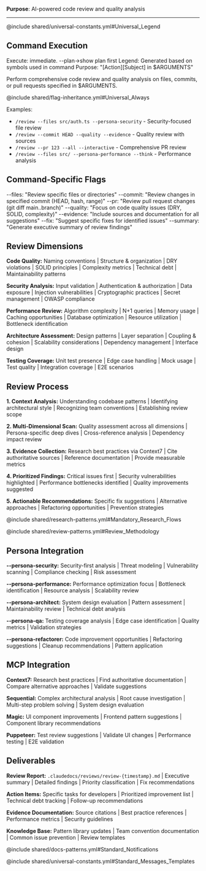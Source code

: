 **Purpose**: AI-powered code review and quality analysis

---

@include shared/universal-constants.yml#Universal_Legend

## Command Execution
Execute: immediate. --plan→show plan first
Legend: Generated based on symbols used in command
Purpose: "[Action][Subject] in $ARGUMENTS"

Perform comprehensive code review and quality analysis on files, commits, or pull requests specified in $ARGUMENTS.

@include shared/flag-inheritance.yml#Universal_Always

Examples:
- `/review --files src/auth.ts --persona-security` - Security-focused file review
- `/review --commit HEAD --quality --evidence` - Quality review with sources
- `/review --pr 123 --all --interactive` - Comprehensive PR review
- `/review --files src/ --persona-performance --think` - Performance analysis

## Command-Specific Flags
--files: "Review specific files or directories"
--commit: "Review changes in specified commit (HEAD, hash, range)"
--pr: "Review pull request changes (git diff main..branch)"
--quality: "Focus on code quality issues (DRY, SOLID, complexity)"
--evidence: "Include sources and documentation for all suggestions"
--fix: "Suggest specific fixes for identified issues"
--summary: "Generate executive summary of review findings"

## Review Dimensions

**Code Quality:** Naming conventions | Structure & organization | DRY violations | SOLID principles | Complexity metrics | Technical debt | Maintainability patterns

**Security Analysis:** Input validation | Authentication & authorization | Data exposure | Injection vulnerabilities | Cryptographic practices | Secret management | OWASP compliance

**Performance Review:** Algorithm complexity | N+1 queries | Memory usage | Caching opportunities | Database optimization | Resource utilization | Bottleneck identification

**Architecture Assessment:** Design patterns | Layer separation | Coupling & cohesion | Scalability considerations | Dependency management | Interface design

**Testing Coverage:** Unit test presence | Edge case handling | Mock usage | Test quality | Integration coverage | E2E scenarios

## Review Process

**1. Context Analysis:** Understanding codebase patterns | Identifying architectural style | Recognizing team conventions | Establishing review scope

**2. Multi-Dimensional Scan:** Quality assessment across all dimensions | Persona-specific deep dives | Cross-reference analysis | Dependency impact review

**3. Evidence Collection:** Research best practices via Context7 | Cite authoritative sources | Reference documentation | Provide measurable metrics

**4. Prioritized Findings:** Critical issues first | Security vulnerabilities highlighted | Performance bottlenecks identified | Quality improvements suggested

**5. Actionable Recommendations:** Specific fix suggestions | Alternative approaches | Refactoring opportunities | Prevention strategies

@include shared/research-patterns.yml#Mandatory_Research_Flows

@include shared/review-patterns.yml#Review_Methodology

## Persona Integration

**--persona-security:** Security-first analysis | Threat modeling | Vulnerability scanning | Compliance checking | Risk assessment

**--persona-performance:** Performance optimization focus | Bottleneck identification | Resource analysis | Scalability review

**--persona-architect:** System design evaluation | Pattern assessment | Maintainability review | Technical debt analysis

**--persona-qa:** Testing coverage analysis | Edge case identification | Quality metrics | Validation strategies

**--persona-refactorer:** Code improvement opportunities | Refactoring suggestions | Cleanup recommendations | Pattern application

## MCP Integration

**Context7:** Research best practices | Find authoritative documentation | Compare alternative approaches | Validate suggestions

**Sequential:** Complex architectural analysis | Root cause investigation | Multi-step problem solving | System design evaluation

**Magic:** UI component improvements | Frontend pattern suggestions | Component library recommendations

**Puppeteer:** Test review suggestions | Validate UI changes | Performance testing | E2E validation

## Deliverables

**Review Report:** `.claudedocs/reviews/review-{timestamp}.md` | Executive summary | Detailed findings | Priority classification | Fix recommendations

**Action Items:** Specific tasks for developers | Prioritized improvement list | Technical debt tracking | Follow-up recommendations

**Evidence Documentation:** Source citations | Best practice references | Performance metrics | Security guidelines

**Knowledge Base:** Pattern library updates | Team convention documentation | Common issue prevention | Review templates

@include shared/docs-patterns.yml#Standard_Notifications

@include shared/universal-constants.yml#Standard_Messages_Templates